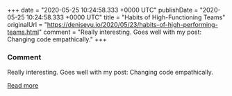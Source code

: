 
+++
date = "2020-05-25 10:24:58.333 +0000 UTC"
publishDate = "2020-05-25 10:24:58.333 +0000 UTC"
title = "Habits of High-Functioning Teams"
originalUrl = "https://deniseyu.io/2020/05/23/habits-of-high-performing-teams.html"
comment = "Really interesting. Goes well with my post: Changing code empathically."
+++

### Comment

Really interesting. Goes well with my post: Changing code empathically.

[Read more](https://deniseyu.io/2020/05/23/habits-of-high-performing-teams.html)
